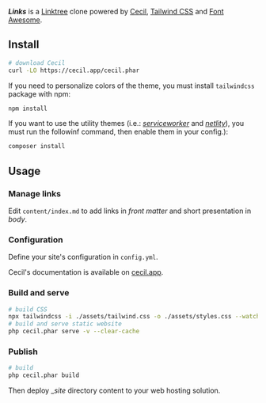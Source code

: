 **_Links_** is a [Linktree](https://linktr.ee) clone powered by [Cecil](https://cecil.app), [Tailwind CSS](https://tailwindcss.com) and [Font Awesome](https://fontawesome.com).

## Install

```bash
# download Cecil
curl -LO https://cecil.app/cecil.phar
```

If you need to personalize colors of the theme, you must install `tailwindcss` package with npm:

```bash
npm install
```

If you want to use the utility themes (i.e.: _[serviceworker](https://github.com/Cecilapp/theme-serviceworker#readme)_ and _[netlity](https://github.com/Cecilapp/theme-netlify#readme)_), you must run the followinf command, then enable them in your config.):

```bash
composer install
```

## Usage

### Manage links

Edit `content/index.md` to add links in _front matter_ and short presentation in _body_.

### Configuration

Define your site's configuration in `config.yml`.

Cecil's documentation is available on [cecil.app](https://cecil.app/documentation/configuration/).

### Build and serve

```bash
# build CSS
npx tailwindcss -i ./assets/tailwind.css -o ./assets/styles.css --watch
# build and serve static website
php cecil.phar serve -v --clear-cache
```

### Publish

```bash
# build
php cecil.phar build
```

Then deploy __site_ directory content to your web hosting solution.
